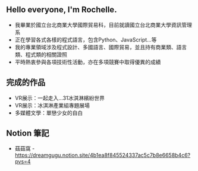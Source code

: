 ## Hello everyone, I'm Rochelle.
- 我畢業於國立台北商業大學國際貿易科，目前就讀國立台北商業大學資訊管理系  
- 正在學習各式各樣的程式語言，包含Python、JavaScript…等  
- 我的專業領域涉及程式設計、多國語言、國際貿易，並且持有商業類、語言類、程式類的相關證照  
- 平時熱衷參與各項技術性活動，亦在多項競賽中取得優異的成績  

## 完成的作品
- VR展示：一起走入…31冰淇淋繽紛世界
- VR展示：冰淇淋產業組專題展場
- 多媒體文學：單戀少女的自白

## Notion 筆記
- 菇菇窩 - https://dreamgugu.notion.site/4b1ea8f845524337ac5c7b8e6658b4c6?pvs=4
